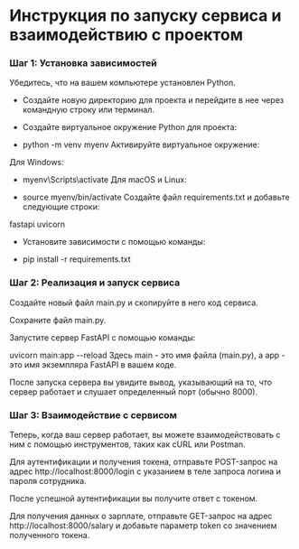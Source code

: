 
# Инструкция по запуску сервиса и взаимодействию с проектом
### Шаг 1: Установка зависимостей
Убедитесь, что на вашем компьютере установлен Python.

- Создайте новую директорию для проекта и перейдите в нее через командную строку или терминал.

- Создайте виртуальное окружение Python для проекта:


+ python -m venv myenv
Активируйте виртуальное окружение:

Для Windows:


+ myenv\Scripts\activate
Для macOS и Linux:


+ source myenv/bin/activate
Создайте файл requirements.txt и добавьте следующие строки:


fastapi
uvicorn
- Установите зависимости с помощью команды:

+ pip install -r requirements.txt

### Шаг 2: Реализация и запуск сервиса
Создайте новый файл main.py и скопируйте в него код сервиса.

Сохраните файл main.py.

Запустите сервер FastAPI с помощью команды:


uvicorn main:app --reload
Здесь main - это имя файла (main.py), а app - это имя экземпляра FastAPI в вашем коде.

После запуска сервера вы увидите вывод, указывающий на то, что сервер работает и слушает определенный порт (обычно 8000).

### Шаг 3: Взаимодействие с сервисом
Теперь, когда ваш сервер работает, вы можете взаимодействовать с ним с помощью инструментов, таких как cURL или Postman.

Для аутентификации и получения токена, отправьте POST-запрос на адрес http://localhost:8000/login с указанием в теле запроса логина и пароля сотрудника.

После успешной аутентификации вы получите ответ с токеном.

Для получения данных о зарплате, отправьте GET-запрос на адрес http://localhost:8000/salary и добавьте параметр token со значением полученного токена.
